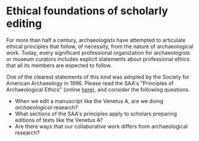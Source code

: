# Ethical foundations of scholarly editing #


For more than half a century, archaeologists have attempted to articulate ethical principles that follow, of necessity, from the nature of archaeological work.  Today, every significant professional organization for archaeologists or museum curators includes explicit statements about professional ethics that all its members are expected to follow.  

One of the clearest statements of this kind was adopted by the Society for American Archaeology in 1996.  Please read the SAA's "Principles of Archaeological Ethics" (online [here][saa]), and consider the following questions.

- When we edit a manuscript like the Venetus A, are we doing *archaeological* research?
- What sections of the SAA's principles apply to scholars preparing editions of texts like the Venetus A?
- Are there ways that our collaborative work differs from archaeological research?

[saa]: http://www.saa.org/AbouttheSociety/PrinciplesofArchaeologicalEthics/tabid/203/Default.aspx